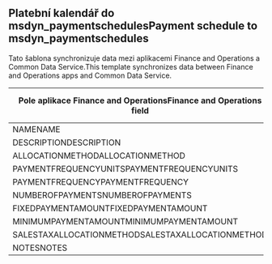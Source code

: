 ## <a name="payment-schedule-to-msdyn_paymentschedules"></a><span data-ttu-id="e8380-101">Platební kalendář do msdyn_paymentschedules</span><span class="sxs-lookup"><span data-stu-id="e8380-101">Payment schedule to msdyn_paymentschedules</span></span>

<span data-ttu-id="e8380-102">Tato šablona synchronizuje data mezi aplikacemi Finance and Operations a Common Data Service.</span><span class="sxs-lookup"><span data-stu-id="e8380-102">This template synchronizes data between Finance and Operations apps and Common Data Service.</span></span>

<span data-ttu-id="e8380-103">Pole aplikace Finance and Operations</span><span class="sxs-lookup"><span data-stu-id="e8380-103">Finance and Operations field</span></span> | <span data-ttu-id="e8380-104">Typ mapování</span><span class="sxs-lookup"><span data-stu-id="e8380-104">Map type</span></span> | <span data-ttu-id="e8380-105">Jiné pole Dynamics 365</span><span class="sxs-lookup"><span data-stu-id="e8380-105">Other Dynamics 365 field</span></span> | <span data-ttu-id="e8380-106">Výchozí hodnota</span><span class="sxs-lookup"><span data-stu-id="e8380-106">Default value</span></span>
---|---|---|---
<span data-ttu-id="e8380-107">NAME</span><span class="sxs-lookup"><span data-stu-id="e8380-107">NAME</span></span> | = | <span data-ttu-id="e8380-108">msdyn_name</span><span class="sxs-lookup"><span data-stu-id="e8380-108">msdyn_name</span></span> | 
<span data-ttu-id="e8380-109">DESCRIPTION</span><span class="sxs-lookup"><span data-stu-id="e8380-109">DESCRIPTION</span></span> | = | <span data-ttu-id="e8380-110">msdyn_description</span><span class="sxs-lookup"><span data-stu-id="e8380-110">msdyn_description</span></span> | 
<span data-ttu-id="e8380-111">ALLOCATIONMETHOD</span><span class="sxs-lookup"><span data-stu-id="e8380-111">ALLOCATIONMETHOD</span></span> | >< | <span data-ttu-id="e8380-112">msdyn_allocationmethod</span><span class="sxs-lookup"><span data-stu-id="e8380-112">msdyn_allocationmethod</span></span> | 
<span data-ttu-id="e8380-113">PAYMENTFREQUENCYUNITS</span><span class="sxs-lookup"><span data-stu-id="e8380-113">PAYMENTFREQUENCYUNITS</span></span> | >< | <span data-ttu-id="e8380-114">msdyn_paymentfrequencyunit</span><span class="sxs-lookup"><span data-stu-id="e8380-114">msdyn_paymentfrequencyunit</span></span> | 
<span data-ttu-id="e8380-115">PAYMENTFREQUENCY</span><span class="sxs-lookup"><span data-stu-id="e8380-115">PAYMENTFREQUENCY</span></span> | = | <span data-ttu-id="e8380-116">msdyn_paymentfrequency</span><span class="sxs-lookup"><span data-stu-id="e8380-116">msdyn_paymentfrequency</span></span> | 
<span data-ttu-id="e8380-117">NUMBEROFPAYMENTS</span><span class="sxs-lookup"><span data-stu-id="e8380-117">NUMBEROFPAYMENTS</span></span> | = | <span data-ttu-id="e8380-118">msdyn_numberofpayments</span><span class="sxs-lookup"><span data-stu-id="e8380-118">msdyn_numberofpayments</span></span> | 
<span data-ttu-id="e8380-119">FIXEDPAYMENTAMOUNT</span><span class="sxs-lookup"><span data-stu-id="e8380-119">FIXEDPAYMENTAMOUNT</span></span> | = | <span data-ttu-id="e8380-120">msdyn_fixedpaymentamount</span><span class="sxs-lookup"><span data-stu-id="e8380-120">msdyn_fixedpaymentamount</span></span> | 
<span data-ttu-id="e8380-121">MINIMUMPAYMENTAMOUNT</span><span class="sxs-lookup"><span data-stu-id="e8380-121">MINIMUMPAYMENTAMOUNT</span></span> | = | <span data-ttu-id="e8380-122">msdyn_minimumpaymentamount</span><span class="sxs-lookup"><span data-stu-id="e8380-122">msdyn_minimumpaymentamount</span></span> | 
<span data-ttu-id="e8380-123">SALESTAXALLOCATIONMETHOD</span><span class="sxs-lookup"><span data-stu-id="e8380-123">SALESTAXALLOCATIONMETHOD</span></span> | >< | <span data-ttu-id="e8380-124">msdyn_salestaxallocationmethod</span><span class="sxs-lookup"><span data-stu-id="e8380-124">msdyn_salestaxallocationmethod</span></span> | 
<span data-ttu-id="e8380-125">NOTES</span><span class="sxs-lookup"><span data-stu-id="e8380-125">NOTES</span></span> | = | <span data-ttu-id="e8380-126">msdyn_note</span><span class="sxs-lookup"><span data-stu-id="e8380-126">msdyn_note</span></span> | 
